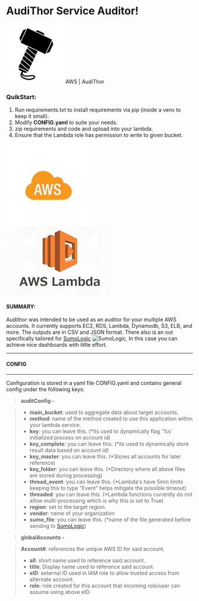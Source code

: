 AudiThor Service Auditor!
=========================

![Audithor hammer](https://github.com/astro44/AudiThor/blob/master/img/hammer2.png?raw=true)AWS | AudiThor
### QuikStart:

 1. Run requirements.txt to install requirements via pip (inside a venv to keep it small).
 2. Modify **CONFIG.yaml** to suite your needs.
 3. zip requirements and code and upload into your lambda.
 4. Ensure that the Lambda role has permission to write to given bucket. 


![aws](https://github.com/astro44/AudiThor/blob/master/img/aws-cloud.png?raw=true) ![Lambda](https://github.com/astro44/AudiThor/blob/master/img/lambda.jpg?raw=true)

#### SUMMARY:
Audithor was intended to be used as an auditor for your multiple AWS accounts. It currently supports EC2, RDS, Lambda, Dynamodb, S3, ELB, and more.  The outputs are in CSV and JSON  format.  There also is an out specifically tailored for [SumoLogic](https://sumologic.com) ![SumoLogic](https://github.com/astro44/AudiThor/blob/master/img/sumo.jpg?raw=true), In this case you can achieve nice dashboards with little effort.

----------


#### <i class="icon-file"></i>CONFIG
-------------

Configuration is stored in a yaml file CONFIG.yaml and contains general config under  the following keys:

> **auditConfig -**

> - **main_bucket**: used to aggregate data about target accounts.
> -  **method**:  name of the method created to use this application within your lambda service.
> - **key**: you can leave this. (*its used to dynamically flag '%s' initialized process on account id)
> - **key_complete**: you can leave this. (*its used to dynamically store result data based on account id)
> - **key_master**: you can leave this. (*Stores all accounts for later reference)
> - **key_folder**: you can leave this. (*Directory where all above files are stored during processing)
> - **thread_event**: you can leave this. (*Lambda's have 5min limits keeping this to type "Event" helps mitigate the possible timeout)
> - **threaded**: you can leave this. (*Lambda functions currently do not allow multi-processing which is why this is set to True)
> - **region**: set to the target region.
> - **vendor**: name of your organization
> - **sumo_file**: you can leave this. (*name of the file generated before sending to [SumoLogic](https://service.sumologic.com/ui/))

> **globalAccounts -**

> **Account#**: references the unique AWS ID for said account.
> -  **all**:  short name used to reference said account.
> - **title**: Display name used to reference said account.
> - **eID**: external ID used in IAM role to allow trusted access from alternate account.
> - **role**: role created for this account that incoming role/user can assume using above eID.




